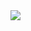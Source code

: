 <img src="https://capsule-render.vercel.app/api?type=slice&color=auto&height=400&section=header&text=HELLO&fontSize=70&rotate=25" />



